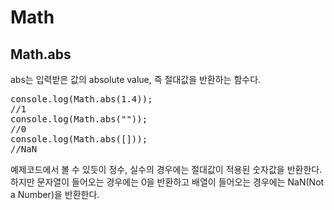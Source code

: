 Math
===

## Math.abs
abs는 입력받은 값의 absolute value, 즉 절대값을 반환하는 함수다.
<pre>
console.log(Math.abs(1.4));
//1
console.log(Math.abs(""));
//0
console.log(Math.abs([]));
//NaN</pre>
예제코드에서 볼 수 있듯이 정수, 실수의 경우에는 절대값이 적용된 숫자값을 반환한다. 하지만 문자열이 들어오는 경우에는 0을 반환하고 배열이 들어오는 경우에는 NaN(Not a Number)을 반환한다.